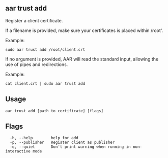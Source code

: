 ## aar trust add

Register a client certificate.

If a filename is provided, make sure your certificates is placed within /root'.

Example:

    sudo aar trust add /root/client.crt

If no argument is provided, AAR will read the standard input, allowing the use of pipes and redirections.

Example:

    cat client.crt | sudo aar trust add

## Usage

    aar trust add [path to certificate] [flags]

## Flags

```
  -h, --help        help for add
  -p, --publisher   Register client as publisher
  -q, --quiet       Don't print warning when running in non-interactive mode
```
